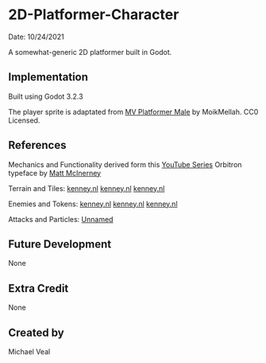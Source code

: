 # 2D-Platformer-Character

Date: 10/24/2021

A somewhat-generic 2D platformer built in Godot.

## Implementation
Built using Godot 3.2.3

The player sprite is adaptated from [MV Platformer Male](https://opengameart.org/content/mv-platformer-male-32x64) by MoikMellah. CC0 Licensed.

## References
Mechanics and Functionality derived form this [YouTube Series](https://www.youtube.com/watch?v=btZhuUOtppc&list=PL3V-_hJz2cV9H5MfHawcQOSgLniG3iT8w&index=2)
Orbitron typeface by [Matt McInerney](https://fonts.google.com/specimen/Orbitron)

Terrain and Tiles:
[kenney.nl](https://kenney.nl/assets/abstract-platformer)
[kenney.nl](https://kenney.nl/assets/platformer-pack-redux)
[kenney.nl](https://kenney.nl/assets/platformer-art-buildings)

Enemies and Tokens:
[kenney.nl](https://kenney.nl/assets/abstract-platformer)
[kenney.nl](https://kenney.nl/assets/puzzle-pack-2)
[kenney.nl](https://kenney.nl/assets/platformer-pack-redux)

Attacks and Particles:
[Unnamed](https://opengameart.org/content/spell-animation-spritesheets)

## Future Development
None

## Extra Credit
None

## Created by 
Michael Veal

